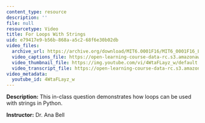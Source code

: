 ```yaml
---
content_type: resource
description: ''
file: null
resourcetype: Video
title: For Loops With Strings
uid: e79417e9-b56b-868a-a5c2-68f6e30b02db
video_files:
  archive_url: https://archive.org/download/MIT6.0001F16/MIT6_0001F16_Lecture_03_exercise_02_300k.mp4
  video_captions_file: https://open-learning-course-data-rc.s3.amazonaws.com/6-0001-introduction-to-computer-science-and-programming-in-python-fall-2016/94be33d1e6c75f5fa3edace1d95c59a3_4WtaFLayz_w.vtt
  video_thumbnail_file: https://img.youtube.com/vi/4WtaFLayz_w/default.jpg
  video_transcript_file: https://open-learning-course-data-rc.s3.amazonaws.com/6-0001-introduction-to-computer-science-and-programming-in-python-fall-2016/d8caeefaa4694f5ab53a01668d623f54_4WtaFLayz_w.pdf
video_metadata:
  youtube_id: 4WtaFLayz_w
---
```


**Description:** This in-class question demonstrates how loops can be used with strings in Python.

**Instructor:** Dr. Ana Bell